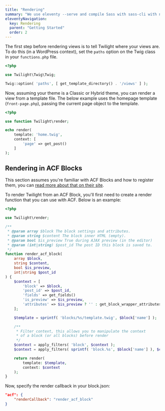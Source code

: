 ```yaml
---
title: "Rendering"
summary: "We use eleventy --serve and compile Sass with sass-cli with npm scripts."
eleventyNavigation:
  key: Rendering
  parent: "Getting Started"
  order: 2
---
```


The first step before rendering views is to tell Twilight where your views are. To do this (in a WordPress context), set the `paths` option on the Twig class in your `functions.php` file.

```php
<?php

use Twilight\Twig\Twig;

Twig::option( 'paths', [ get_template_directory() . '/views' ] );

```

Now, assuming your theme is a Classic or Hybrid theme, you can render a view from a template file. The below example uses the homepage template (`front-page.php`), passing the current page object to the template.

```php
<?php

use function Twilight\render;

echo render(
    template: 'home.twig',
    context: [
        'page' => get_post()
    ]
);
```

## Rendering in ACF Blocks

This section assumes you're familiar with ACF Blocks and how to register them, you can <a href="https://www.advancedcustomfields.com/resources/blocks/">read more about that on their site</a>.

To render Twilight from an ACF Block, you'll first need to create a render function that you can use with ACF. Below is an example:

```php
<?php

use Twilight\render;

/**
 * @param array $block The block settings and attributes.
 * @param string $content The block inner HTML (empty).
 * @param bool $is_preview True during AJAX preview (in the editor)
 * @param (int|string) $post_id The post ID this block is saved to.
 */
function render_acf_block(
    array $block,
    string $content,
    bool $is_preview,
    int|string $post_id
) {
    $context = [
        'block' => $block,
        'post_id' => $post_id,
        'fields' => get_fields()
        'is_preview' => $is_preview,
        'attributes' => $is_preview ? '' : get_block_wrapper_attributes(),
    ];

    $template = sprintf( 'blocks/%s/template.twig', $block['name'] );

    /**
     * Filter context, this allows you to manipulate the context
     * of a block (or all blocks) before render
     */
    $context = apply_filters( 'block', $context );
    $context = apply_filters( sprintf( 'block.%s', $block['name'] ), $context );

    return render(
        template: $template,
        context: $context
    );
}
```

Now, specify the render callback in your block.json:

```json
"acf": {
    "renderCallback": "render_acf_block"
}
```
